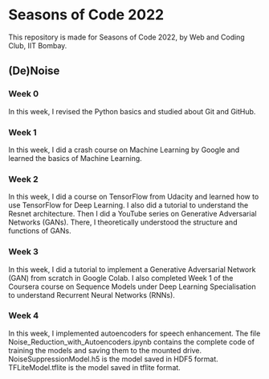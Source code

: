 # Seasons of Code 2022

This repository is made for Seasons of Code 2022, by Web and Coding Club, IIT Bombay.

## (De)Noise

### Week 0

In this week, I revised the Python basics and studied about Git and GitHub.

### Week 1

In this week, I did a crash course on Machine Learning by Google and learned the basics of Machine Learning.

### Week 2

In this week, I did a course on TensorFlow from Udacity and learned how to use TensorFlow for Deep Learning.
I also did a tutorial to understand the Resnet architecture. Then I did a YouTube series on Generative Adversarial Networks (GANs). There, I theoretically
understood the structure and functions of GANs.

### Week 3

In this week, I did a tutorial to implement a Generative Adversarial Network (GAN) from scratch in Google Colab. I also completed Week 1 of the Coursera course on 
Sequence Models under Deep Learning Specialisation to understand Recurrent Neural Networks (RNNs).

### Week 4

In this week, I implemented autoencoders for speech enhancement. The file Noise_Reduction_with_Autoencoders.ipynb contains the complete code of training the models and saving them to the mounted drive. NoiseSuppressionModel.h5 is the model saved in HDF5 format. TFLiteModel.tflite is the model saved in tflite format.
